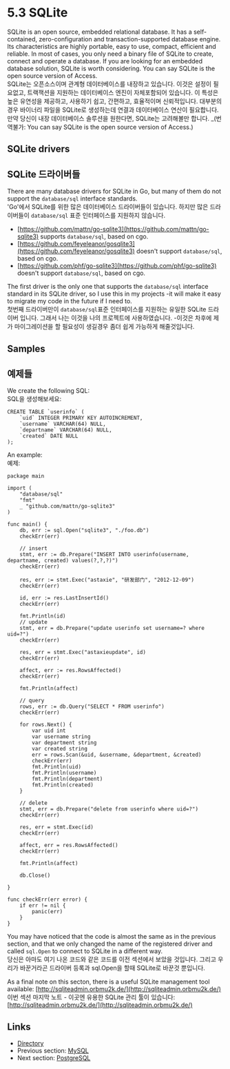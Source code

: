 # 5.3 SQLite

SQLite is an open source, embedded relational database. It has a self-contained, zero-configuration and transaction-supported database engine. Its characteristics are highly portable, easy to use, compact, efficient and reliable. In most of cases, you only need a binary file of SQLite to create, connect and operate a database. If you are looking for an embedded database solution, SQLite is worth considering. You can say SQLite is the open source version of Access.  
SQLite는 오픈소스이며 관계형 데이터베이스를 내장하고 있습니다. 이것은 설정이 필요없고, 트랙잭션을 지원하는 데이터베이스 엔진이 자체포함되어 있습니다. 이 특성은 높은 유연성을 제공하고, 사용하기 쉽고, 간편하고, 효율적이며 신뢰적입니다. 대부분의 경우 바이너리 파일을 SQLite로 생성하는데 연결과 데이터베이스 연산이 필요합니다. 만약 당신이 내장 데이터베이스 솔루션을 원한다면, SQLite는 고려해볼만 합니다. _(번역불가: You can say SQLite is the open source version of Access.)   

## SQLite drivers
## SQLite 드라이버들

There are many database drivers for SQLite in Go, but many of them do not support the `database/sql` interface standards.  
'Go'에서 SQLite를 위한 많은 데이터베이스 드라이버들이 있습니다. 하지만 많은 드라이버들이 `database/sql` 표준 인터페이스를 지원하지 않습니다.

- [https://github.com/mattn/go-sqlite3](https://github.com/mattn/go-sqlite3) supports `database/sql`, based on cgo.
- [https://github.com/feyeleanor/gosqlite3](https://github.com/feyeleanor/gosqlite3) doesn't support `database/sql`, based on cgo.
- [https://github.com/phf/go-sqlite3](https://github.com/phf/go-sqlite3) doesn't support `database/sql`, based on cgo.

The first driver is the only one that supports the `database/sql` interface standard in its SQLite driver, so I use this in my projects -it will make it easy to migrate my code in the future if I need to.  
첫번째 드라이버만이 `database/sql`표준 인터페이스를 지원하는 유일한 SQLite 드라이버 입니다. 그래서 나는 이것을 나의 프로젝트에 사용하였습니다. -이것은 차후에 제가 마이그레이션을 할 필요성이 생길경우 좀더 쉽게 가능하게 해줄것입니다.

## Samples
## 예제들

We create the following SQL:  
SQL을 생성해보세요:

	CREATE TABLE `userinfo` (
	    `uid` INTEGER PRIMARY KEY AUTOINCREMENT,
	    `username` VARCHAR(64) NULL,
	    `departname` VARCHAR(64) NULL,
	    `created` DATE NULL
	);

An example:  
예제:

	package main
	
	import (
	    "database/sql"
	    "fmt"
	    _ "github.com/mattn/go-sqlite3"
	)
	
	func main() {
	    db, err := sql.Open("sqlite3", "./foo.db")
	    checkErr(err)
	
	    // insert
	    stmt, err := db.Prepare("INSERT INTO userinfo(username, departname, created) values(?,?,?)")
	    checkErr(err)
	
	    res, err := stmt.Exec("astaxie", "研发部门", "2012-12-09")
	    checkErr(err)
	
	    id, err := res.LastInsertId()
	    checkErr(err)
	
	    fmt.Println(id)
	    // update
	    stmt, err = db.Prepare("update userinfo set username=? where uid=?")
	    checkErr(err)
	
	    res, err = stmt.Exec("astaxieupdate", id)
	    checkErr(err)
	
	    affect, err := res.RowsAffected()
	    checkErr(err)
	
	    fmt.Println(affect)
	
	    // query
	    rows, err := db.Query("SELECT * FROM userinfo")
	    checkErr(err)
	
	    for rows.Next() {
	        var uid int
	        var username string
	        var department string
	        var created string
	        err = rows.Scan(&uid, &username, &department, &created)
	        checkErr(err)
	        fmt.Println(uid)
	        fmt.Println(username)
	        fmt.Println(department)
	        fmt.Println(created)
	    }
	
	    // delete
	    stmt, err = db.Prepare("delete from userinfo where uid=?")
	    checkErr(err)
	
	    res, err = stmt.Exec(id)
	    checkErr(err)
	
	    affect, err = res.RowsAffected()
	    checkErr(err)
	
	    fmt.Println(affect)
	
	    db.Close()
	
	}
	
	func checkErr(err error) {
	    if err != nil {
	        panic(err)
	    }
	}

You may have noticed that the code is almost the same as in the previous section, and that we only changed the name of the registered driver and called `sql.Open` to connect to SQLite in a different way.  
당신은 아마도 여기 나온 코드와 같은 코드를 이전 섹션에서 보았을 것입니다. 그리고 우리가 바꾼거라곤 드라이버 등록과 sql.Open을 할때 SQLite로 바꾼것 뿐입니다.

As a final note on this secton, there is a useful SQLite management tool available: [http://sqliteadmin.orbmu2k.de/](http://sqliteadmin.orbmu2k.de/)  
이번 섹션 마지막 노트 -  이곳엔 유용한 SQLite 관리 툴이 있습니다: [http://sqliteadmin.orbmu2k.de/](http://sqliteadmin.orbmu2k.de/)

## Links

- [Directory](preface.md)
- Previous section: [MySQL](05.2.md)
- Next section: [PostgreSQL](05.4.md)
